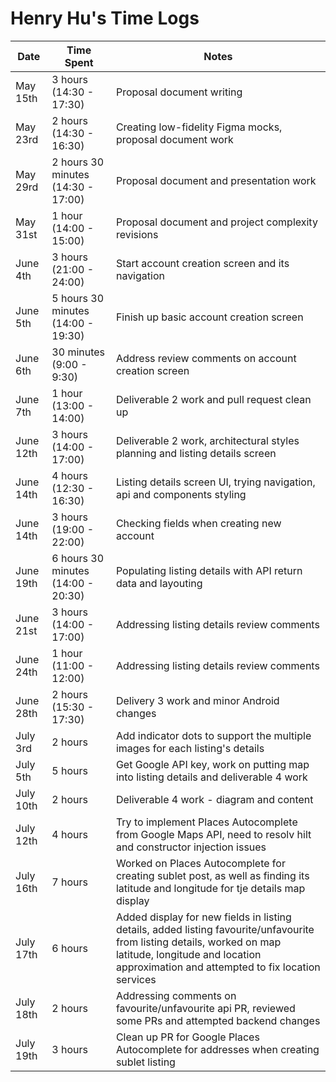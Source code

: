# Henry Hu's Time Logs

| Date      | Time Spent                         | Notes                                                                     |
|-----------|------------------------------------|---------------------------------------------------------------------------|
| May 15th  | 3 hours (14:30 - 17:30)            | Proposal document writing                                                 |
| May 23rd  | 2 hours (14:30 - 16:30)            | Creating low-fidelity Figma mocks, proposal document work                 |
| May 29rd  | 2 hours 30 minutes (14:30 - 17:00) | Proposal document and presentation work                                   |
| May 31st  | 1 hour (14:00 - 15:00)             | Proposal document and project complexity revisions                        |
| June 4th  | 3 hours (21:00 - 24:00)            | Start account creation screen and its navigation                          |
| June 5th  | 5 hours 30 minutes (14:00 - 19:30) | Finish up basic account creation screen                                   |
| June 6th  | 30 minutes (9:00 - 9:30)           | Address review comments on account creation screen                        |
| June 7th  | 1 hour (13:00 - 14:00)             | Deliverable 2 work and pull request clean up                                 |
| June 12th | 3 hours (14:00 - 17:00)            | Deliverable 2 work, architectural styles planning and listing details screen |
| June 14th | 4 hours (12:30 - 16:30)            | Listing details screen UI, trying navigation, api and components styling  |
| June 14th | 3 hours (19:00 - 22:00)            | Checking fields when creating new account                                 |
| June 19th | 6 hours 30 minutes (14:00 - 20:30) | Populating listing details with API return data and layouting             |
| June 21st | 3 hours (14:00 - 17:00) | Addressing listing details review comments             |
| June 24th | 1 hour (11:00 - 12:00)  | Addressing listing details review comments             |
| June 28th | 2 hours (15:30 - 17:30) | Delivery 3 work and minor Android changes |
| July 3rd | 2 hours  | Add indicator dots to support the multiple images for each listing's details |
| July 5th | 5 hours  | Get Google API key, work on putting map into listing details and deliverable 4 work |
| July 10th | 2 hours  | Deliverable 4 work - diagram and content |
| July 12th | 4 hours  | Try to implement Places Autocomplete from Google Maps API, need to resolv hilt and constructor injection issues |
| July 16th | 7 hours  | Worked on Places Autocomplete for creating sublet post, as well as finding its latitude and longitude for tje details map display |
| July 17th | 6 hours | Added display for new fields in listing details, added listing favourite/unfavourite from listing details, worked on map latitude, longitude and location approximation and attempted to fix location services |
| July 18th | 2 hours | Addressing comments on favourite/unfavourite api PR, reviewed some PRs and attempted backend changes |
| July 19th | 3 hours | Clean up PR for Google Places Autocomplete for addresses when creating sublet listing |
